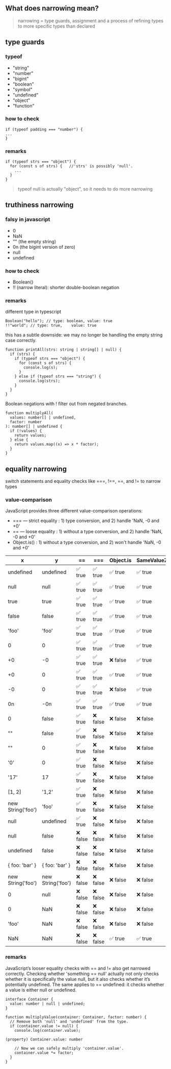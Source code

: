 ## What does narrowing mean?
> narrowing = type guards, assignment and a process of refining types to more specific types than declared

## type guards
### typeof
- "string"
- "number"
- "bigint"
- "boolean"
- "symbol"
- "undefined"
- "object"
- "function"

### how to check
```
if (typeof padding === "number") {
...
}
```

### remarks
```
if (typeof strs === "object") {
  for (const s of strs) {   //'strs' is possibly 'null'.
    ...
  }
}
```
> typeof null is actually "object", so it needs to do more narrowing

## truthiness narrowing
### falsy in javascript
- 0
- NaN
- "" (the empty string)
- 0n (the bigint version of zero)
- null
- undefined

### how to check
- Boolean()
- !! (narrow literal): shorter double-boolean negation

### remarks
different type in typescript
```
Boolean("hello"); // type: boolean, value: true
!!"world"; // type: true,    value: true
```

this has a subtle downside: we may no longer be handling the empty string case correctly.
```
function printAll(strs: string | string[] | null) {
  if (strs) {
    if (typeof strs === "object") {
      for (const s of strs) {
        console.log(s);
      }
    } else if (typeof strs === "string") {
      console.log(strs);
    }
  }
}
```

Boolean negations with ! filter out from negated branches.
```
function multiplyAll(
  values: number[] | undefined,
  factor: number
): number[] | undefined {
  if (!values) {
    return values;
  } else {
    return values.map((x) => x * factor);
  }
}
```

## equality narrowing
switch statements and equality checks like ===, !==, ==, and != to narrow types

### value-comparison
JavaScript provides three different value-comparison operations:

- === — strict equality : 1) type conversion, and 2) handle 'NaN, -0 and +0' 
- == — loose equality : 1) without a type conversion, and 2) handle 'NaN, -0 and +0'
- Object.is() : 1) without a type conversion, and 2) won't handle 'NaN, -0 and +0'

| x | y | == | === | Object.is | SameValueZero |
|---|---|---|---|---|---|
| undefined | undefined | ✅ true | ✅ true | ✅ true | ✅ true |
| null | null | ✅ true | ✅ true | ✅ true | ✅ true |
| true | true | ✅ true | ✅ true | ✅ true | ✅ true |
| false | false | ✅ true | ✅ true | ✅ true | ✅ true |
| 'foo' | 'foo' | ✅ true | ✅ true | ✅ true | ✅ true |
| 0 | 0 | ✅ true | ✅ true | ✅ true | ✅ true |
| +0 | -0 | ✅ true | ✅ true | ❌ false | ✅ true |
| +0 | 0 | ✅ true | ✅ true | ✅ true | ✅ true |
| -0 | 0 | ✅ true | ✅ true | ❌ false | ✅ true |
| 0n | -0n | ✅ true | ✅ true | ✅ true | ✅ true |
| 0 | false | ✅ true | ❌ false | ❌ false | ❌ false |
| "" | false | ✅ true | ❌ false | ❌ false | ❌ false |
| "" | 0 | ✅ true | ❌ false | ❌ false | ❌ false |
| '0' | 0 | ✅ true | ❌ false | ❌ false | ❌ false |
| '17' | 17 | ✅ true | ❌ false | ❌ false | ❌ false |
| [1, 2] | '1,2' | ✅ true | ❌ false | ❌ false | ❌ false |
| new String('foo') | 'foo' | ✅ true | ❌ false | ❌ false | ❌ false |
| null | undefined | ✅ true | ❌ false | ❌ false | ❌ false |
| null | false | ❌ false | ❌ false | ❌ false | ❌ false |
| undefined | false | ❌ false | ❌ false | ❌ false | ❌ false |
| { foo: 'bar' } | { foo: 'bar' } | ❌ false | ❌ false | ❌ false | ❌ false |
| new String('foo') | new String('foo') | ❌ false | ❌ false | ❌ false | ❌ false |
| 0 | null | ❌ false | ❌ false | ❌ false | ❌ false |
| 0 | NaN | ❌ false | ❌ false | ❌ false | ❌ false |
| 'foo' | NaN | ❌ false | ❌ false | ❌ false | ❌ false |
| NaN | NaN | ❌ false | ❌ false | ✅ true | ✅ true |

### remarks
JavaScript’s looser equality checks with == and != also get narrowed correctly.
Checking whether 'something == null' actually not only checks whether it is specifically the value null, but it also checks whether it’s potentially undefined. 
The same applies to == undefined: it checks whether a value is either null or undefined.
```
interface Container {
  value: number | null | undefined;
}
 
function multiplyValue(container: Container, factor: number) {
  // Remove both 'null' and 'undefined' from the type.
  if (container.value != null) {
    console.log(container.value);
                           
(property) Container.value: number
 
    // Now we can safely multiply 'container.value'.
    container.value *= factor;
  }
}
```

